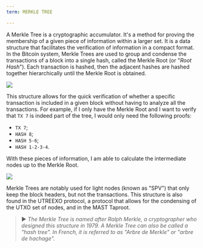 ```yaml
---
term: MERKLE TREE

---
```

A Merkle Tree is a cryptographic accumulator. It's a method for proving the membership of a given piece of information within a larger set. It is a data structure that facilitates the verification of information in a compact format. In the Bitcoin system, Merkle Trees are used to group and condense the transactions of a block into a single hash, called the Merkle Root (or "*Root Hash*"). Each transaction is hashed, then the adjacent hashes are hashed together hierarchically until the Merkle Root is obtained.

![](../../dictionnaire/assets/1.webp)

This structure allows for the quick verification of whether a specific transaction is included in a given block without having to analyze all the transactions. For example, if I only have the Merkle Root and I want to verify that `TX 7` is indeed part of the tree, I would only need the following proofs:


- `TX 7`;
- `HASH 8`;
- `HASH 5-6`;
- `HASH 1-2-3-4`.

With these pieces of information, I am able to calculate the intermediate nodes up to the Merkle Root.

![](../../dictionnaire/assets/2.webp)

Merkle Trees are notably used for light nodes (known as "SPV") that only keep the block headers, but not the transactions. This structure is also found in the UTREEXO protocol, a protocol that allows for the condensing of the UTXO set of nodes, and in the MAST Taproot.

> ► *The Merkle Tree is named after Ralph Merkle, a cryptographer who designed this structure in 1979. A Merkle Tree can also be called a "hash tree". In French, it is referred to as "Arbre de Merkle" or "arbre de hachage".*